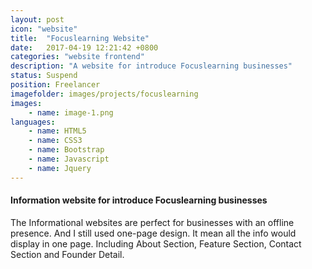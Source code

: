 ```yaml
---
layout: post
icon: "website"
title:  "Focuslearning Website"
date:   2017-04-19 12:21:42 +0800
categories: "website frontend"
description: "A website for introduce Focuslearning businesses"
status: Suspend
position: Freelancer
imagefolder: images/projects/focuslearning
images:
    - name: image-1.png
languages: 
    - name: HTML5
    - name: CSS3
    - name: Bootstrap
    - name: Javascript
    - name: Jquery
---
```

#### Information website for introduce Focuslearning businesses
The Informational websites are perfect for businesses with an offline presence. And I still used one-page design. It mean all the info would display in one page. Including About Section, Feature Section, Contact Section and Founder Detail.